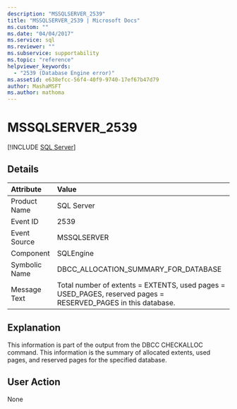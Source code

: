 ```yaml
---
description: "MSSQLSERVER_2539"
title: "MSSQLSERVER_2539 | Microsoft Docs"
ms.custom: ""
ms.date: "04/04/2017"
ms.service: sql
ms.reviewer: ""
ms.subservice: supportability
ms.topic: "reference"
helpviewer_keywords: 
  - "2539 (Database Engine error)"
ms.assetid: e638efcc-56f4-40f9-9740-17ef67b47d79
author: MashaMSFT
ms.author: mathoma
---
```

# MSSQLSERVER_2539
 [!INCLUDE [SQL Server](../../includes/applies-to-version/sqlserver.md)]
  
## Details  
  
| Attribute | Value |  
| :-------- | :---- |  
|Product Name|SQL Server|  
|Event ID|2539|  
|Event Source|MSSQLSERVER|  
|Component|SQLEngine|  
|Symbolic Name|DBCC_ALLOCATION_SUMMARY_FOR_DATABASE|  
|Message Text|Total number of extents = EXTENTS, used pages = USED_PAGES, reserved pages = RESERVED_PAGES in this database.|  
  
## Explanation  
This information is part of the output from the DBCC CHECKALLOC command. This information is the summary of allocated extents, used pages, and reserved pages for the specified database.  
  
## User Action  
None  
  

